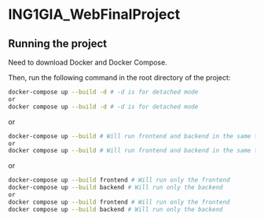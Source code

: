 # ING1GIA_WebFinalProject

## Running the project

Need to download Docker and Docker Compose.

Then, run the following command in the root directory of the project:

```bash
docker-compose up --build -d # -d is for detached mode
or
docker compose up --build -d # -d is for detached mode
```
or
```bash
docker-compose up --build # Will run frontend and backend in the same terminal
or
docker compose up --build # Will run frontend and backend in the same terminal
```
or
```bash
docker-compose up --build frontend # Will run only the frontend
docker-compose up --build backend # Will run only the backend
or 
docker compose up --build frontend # Will run only the frontend
docker compose up --build backend # Will run only the backend
```